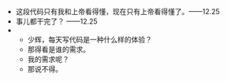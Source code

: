 - 这段代码只有我和上帝看得懂，现在只有上帝看得懂了。——12.25
- 事儿都干完了？ ——12.25
- 
  - 少辉，每天写代码是一种什么样的体验？
  - 那得看是谁的需求。
  - 我的需求呢？
  - 那说不得。
